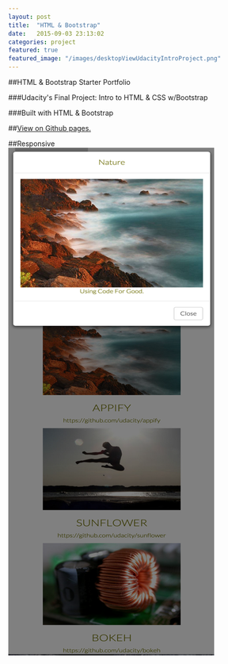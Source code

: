 ```yaml
---
layout: post
title:  "HTML & Bootstrap"
date:   2015-09-03 23:13:02
categories: project
featured: true
featured_image: "/images/desktopViewUdacityIntroProject.png"
---
```


##HTML & Bootstrap Starter Portfolio

###Udacity's Final Project: Intro to HTML & CSS w/Bootstrap

###Built with HTML & Bootstrap

##[View on Github pages.](http://jaroot32.github.io/puppySite/)

##Responsive
![Responsive](/images/udacityIntroNatureModal.png)



